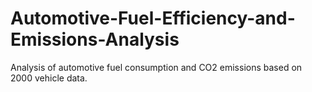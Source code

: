 # Automotive-Fuel-Efficiency-and-Emissions-Analysis
Analysis of automotive fuel consumption and CO2 emissions based on 2000 vehicle data.
